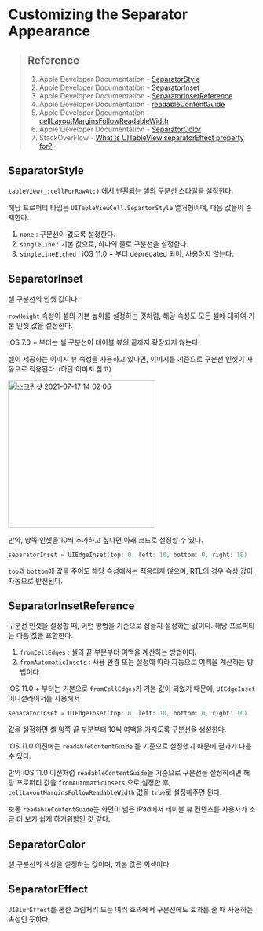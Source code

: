 # Customizing the Separator Appearance

>   ## Reference
>
>   1.  Apple Developer Documentation - [SeparatorStyle]()
>   2.  Apple Developer Documentation - [SeparatorInset](https://developer.apple.com/documentation/uikit/uitableview/1614851-separatorinset)
>   3.  Apple Developer Documentation - [SeparatorInsetReference](https://developer.apple.com/documentation/uikit/uitableview/separatorinsetreference)
>   4.  Apple Developer Documentation - [readableContentGuide](https://developer.apple.com/documentation/uikit/uiview/1622644-readablecontentguide/)
>   5.  Apple Developer Documentation - [cellLayoutMarginsFollowReadableWidth](https://developer.apple.com/documentation/uikit/uitableview/1614849-celllayoutmarginsfollowreadablew)
>   6.  Apple Developer Documentation - [SeparatorColor](https://developer.apple.com/documentation/uikit/uitableview/1614984-separatorcolor)
>   7.  StackOverFlow - [What is UITableView separatorEffect property for?](https://stackoverflow.com/questions/26090913/what-is-uitableview-separatoreffect-property-for)



## SeparatorStyle

`tableView(_:cellForRowAt:)` 에서 반환되는 셀의 구분선 스타일을 설정한다.

해당 프로퍼티 타입은 `UITableViewCell.SepartorStyle` 열거형이며, 다음 값들이 존재한다.

1.  `none` : 구분선이 없도록 설정한다.
2.  `singleLine` : 기본 값으로, 하나의 줄로 구분선을 설정한다.
3.  `singleLineEtched` : iOS 11.0 + 부터 deprecated 되어, 사용하지 않는다.



## SeparatorInset

셀 구분선의 인셋 값이다.

`rowHeight` 속성이 셀의 기본 높이를 설정하는 것처럼, 해당 속성도 모든 셀에 대하여 기본 인셋 값을 설정한다.

iOS 7.0 + 부터는 셀 구분선이 테이블 뷰의 끝까지 확장되지 않는다.

셀이 제공하는 이미지 뷰 속성을 사용하고 있다면, 이미지를 기준으로 구분선 인셋이 자동으로 적용된다. (하단 이미지 참고)

<img width="300" alt="스크린샷 2021-07-17 14 02 06" src="https://user-images.githubusercontent.com/73573732/126026316-8c111879-a7f9-440e-b5a9-60965edc2660.png">

만약, 양쪽 인셋을 10씩 추가하고 싶다면 아래 코드로 설정할 수 있다. 

```swift
separatorInset = UIEdgeInset(top: 0, left: 10, bottom: 0, right: 10)
```

`top`과 `bottom`에 값을 주어도 해당 속성에서는 적용되지 않으며, RTL의 경우 속성 값이 자동으로 반전된다.



## SeparatorInsetReference

구분선 인셋을 설정할 때, 어떤 방법을 기준으로 잡을지 설정하는 값이다. 해당 프로퍼티는 다음 값을 포함한다.

1.  `fromCellEdges` : 셀의 끝 부분부터 여백을 계산하는 방법이다.
2.  `fromAutomaticInsets` : 사용 환경 또는 설정에 따라 자동으로 여백을 계산하는 방법이다.

iOS 11.0 + 부터는 기본으로 `fromCellEdges`가 기본 값이 되었기 때문에, `UIEdgeInset` 이니셜라이저를 사용해서

```swift
separatorInset = UIEdgeInset(top: 0, left: 10, bottom: 0, right: 10)
```

값을 설정하면 셀 양쪽 끝 부분부터 10씩 여백을 가지도록 구분선을 생성한다.

iOS 11.0 이전에는 `readableContentGuide` 를 기준으로 설정했기 때문에 결과가 다를 수 있다.

만약 iOS 11.0 이전처럼 `readableContentGuide`을 기준으로 구분선을 설정하려면 해당 프로퍼티 값을 `fromAutomaticInsets` 으로 설정한 후, `cellLayoutMarginsFollowReadableWidth` 값을 `true`로 설정해주면 된다.

보통 `readableContentGuide`는 화면이 넓은 iPad에서 테이블 뷰 컨텐츠를 사용자가 조금 더 보기 쉽게 하기위함인 것 같다.

## SeparatorColor

셀 구분선의 색상을 설정하는 값이며, 기본 값은 회색이다.



## SeparatorEffect

`UIBlurEffect`를 통한 흐림처리 또는 여러 효과에서 구분선에도 효과를 줄 때 사용하는 속성인 듯하다.